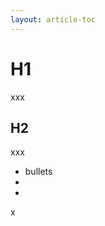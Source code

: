 ```yaml
---
layout: article-toc
---
```

# H1
xxx

## H2
xxx

* bullets
* 
* 

x


<!-- service-manager-config/knowledge/article-types>